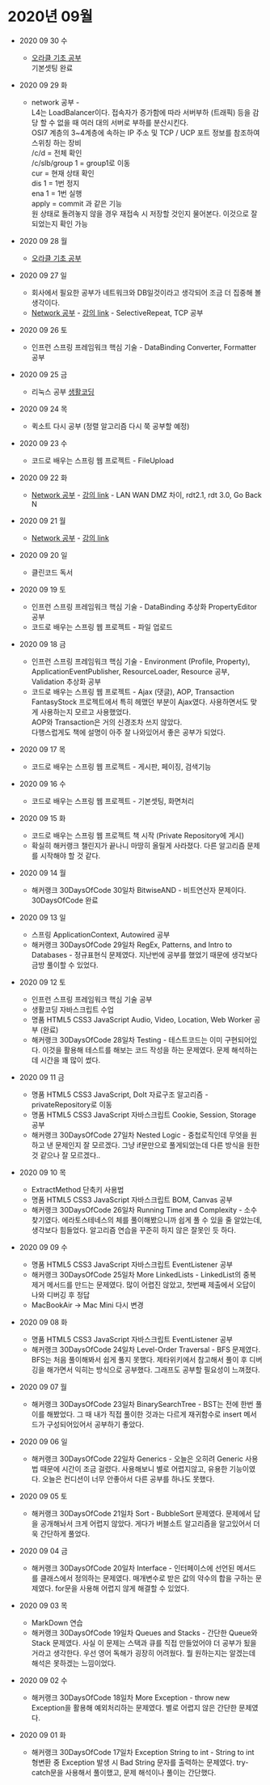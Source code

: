 # 2020년 09월

- 2020 09 30 수  
  - [오라클 기초 공부](https://github.com/LeeGiCheol/Practice/blob/master/src/oracle/_2020_09_30_Oracle.md)  
    기본셋팅 완료  


- 2020 09 29 화  
  - network 공부 -   
    L4는 LoadBalancer이다. 접속자가 증가함에 따라 서버부하 (트래픽) 등을 감당 할 수 없을 때 여러 대의 서버로 부하를 분산시킨다.  
    OSI7 계층의 3~4계층에 속하는 IP 주소 및 TCP / UCP 포트 정보를 참조하여 스위칭 하는 장비  
    /c/d = 전체 확인  
    /c/slb/group 1 = group1로 이동  
    cur = 현재 상태 확인  
    dis 1 = 1번 정지  
    ena 1 = 1번 실행  
    apply = commit 과 같은 기능  
    원 상태로 돌려놓지 않을 경우 재접속 시 저장할 것인지 물어본다. 이것으로 잘 되었는지 확인 가능     

- 2020 09 28 월  
  - [오라클 기초 공부](https://github.com/LeeGiCheol/Practice/blob/master/src/oracle/_2020_09_28_Oracle.md)  

- 2020 09 27 일
  - 회사에서 필요한 공부가 네트워크와 DB일것이라고 생각되어 조금 더 집중해 볼 생각이다.  
  - [Network 공부](https://github.com/LeeGiCheol/Practice/blob/master/src/network/_2020_09_27_Network_SelectiveRepeat_TCP.md) - [강의 link](http://www.kocw.net/home/search/kemView.do?kemId=1169634) - SelectiveRepeat, TCP 공부  

- 2020 09 26 토  
  - 인프런 스프링 프레임워크 핵심 기술 - DataBinding Converter, Formatter 공부  

- 2020 09 25 금  
  - 리눅스 공부 [생활코딩](https://www.youtube.com/watch?v=DsG-JWrFJTc&list=PLuHgQVnccGMBT57a9dvEtd6OuWpugF9SH)  

- 2020 09 24 목  
  - 퀵소트 다시 공부 (정렬 알고리즘 다시 쭉 공부할 예정)  

- 2020 09 23 수  
  - 코드로 배우는 스프링 웹 프로젝트 - FileUpload  

- 2020 09 22 화  
  - [Network 공부](https://github.com/LeeGiCheol/Practice/blob/master/src/network/_2020_09_21-22_Network.md) - [강의 link](http://www.kocw.net/home/search/kemView.do?kemId=1169634) - LAN WAN DMZ 차이, rdt2.1, rdt 3.0, Go Back N


- 2020 09 21 월  
  - [Network 공부](https://github.com/LeeGiCheol/Practice/blob/master/src/network/_2020_09_21-22_Network.md) - [강의 link](http://www.kocw.net/home/search/kemView.do?kemId=1169634)  

- 2020 09 20 일
  - 클린코드 독서  

- 2020 09 19 토  
  - 인프런 스프링 프레임워크 핵심 기술 - DataBinding 추상화 PropertyEditor 공부  
  - 코드로 배우는 스프링 웹 프로젝트 - 파일 업로드  

- 2020 09 18 금  
  - 인프런 스프링 프레임워크 핵심 기술 - Environment (Profile, Property), ApplicationEventPublisher, ResourceLoader, Resource 공부, Validation 추상화 공부  
  - 코드로 배우는 스프링 웹 프로젝트 - Ajax (댓글), AOP, Transaction  
    FantasyStock 프로젝트에서 특히 헤맸던 부분이 Ajax였다. 사용하면서도 맞게 사용하는지 모르고 사용했었다.  
    AOP와 Transaction은 거의 신경조차 쓰지 않았다.  
    다행스럽게도 책에 설명이 아주 잘 나와있어서 좋은 공부가 되었다.  

- 2020 09 17 목  
  - 코드로 배우는 스프링 웹 프로젝트 - 게시판, 페이징, 검색기능  

- 2020 09 16 수  
  - 코드로 배우는 스프링 웹 프로젝트 - 기본셋팅, 화면처리  

- 2020 09 15 화  
  - 코드로 배우는 스프링 웹 프로젝트 책 시작 (Private Repository에 게시)  
  - 확실히 해커랭크 챌린지가 끝나니 마땅히 올릴게 사라졌다. 다른 알고리즘 문제를 시작해야 할 것 같다.  

- 2020 09 14 월  
  - 해커랭크 30DaysOfCode 30일차 BitwiseAND - 비트연산자 문제이다. 30DaysOfCode 완료  

- 2020 09 13 일  
  - 스프링 ApplicationContext, Autowired 공부  
  - 해커랭크 30DaysOfCode 29일차 RegEx, Patterns, and Intro to Databases - 정규표현식 문제였다. 지난번에 공부를 했었기 때문에 생각보다 금방 풀이할 수 있었다.  

- 2020 09 12 토  
  - 인프런 스프링 프레임워크 핵심 기술 공부  
  - 생활코딩 자바스크립트 수업  
  - 명품 HTML5 CSS3 JavaScript Audio, Video, Location, Web Worker 공부 (완료)  
  - 해커랭크 30DaysOfCode 28일차 Testing - 테스트코드는 이미 구현되어있다. 이것을 활용해 테스트를 해보는 코드 작성을 하는 문제였다. 문제 해석하는데 시간을 꽤 많이 썼다.  

- 2020 09 11 금  
  - 명품 HTML5 CSS3 JavaScript, DoIt 자료구조 알고리즘 - privateRepository로 이동  
  - 명품 HTML5 CSS3 JavaScript 자바스크립트 Cookie, Session, Storage 공부  
  - 해커랭크 30DaysOfCode 27일차 Nested Logic - 중첩로직인데 무엇을 원하고 낸 문제인지 잘 모르겠다. 그냥 if문만으로 풀게되었는데 다른 방식을 원한 것 같으나 잘 모르겠다..  

- 2020 09 10 목  
  - ExtractMethod 단축키 사용법  
  - 명품 HTML5 CSS3 JavaScript 자바스크립트 BOM, Canvas 공부  
  - 해커랭크 30DaysOfCode 26일차 Running Time and Complexity - 소수찾기였다. 에라토스테네스의 체를 풀이해봤으니까 쉽게 풀 수 있을 줄 알았는데, 생각보다 힘들었다. 알고리즘 연습을 꾸준히 하지 않은 잘못인 듯 하다.  

- 2020 09 09 수  
  - 명품 HTML5 CSS3 JavaScript 자바스크립트 EventListener 공부  
  - 해커랭크 30DaysOfCode 25일차 More LinkedLists - LinkedList의 중복 제거 메서드를 만드는 문제였다. 많이 어렵진 않았고, 첫번째 제출에서 오답이 나와 디버깅 후 정답  
  - MacBookAir -> Mac Mini 다시 변경  

- 2020 09 08 화  
  - 명품 HTML5 CSS3 JavaScript 자바스크립트 EventListener 공부  
  - 해커랭크 30DaysOfCode 24일차 Level-Order Traversal - BFS 문제였다. BFS는 처음 풀이해봐서 쉽게 풀지 못했다. 제타위키에서 참고해서 풀이 후 디버깅을 해가면서 익히는 방식으로 공부했다. 그래프도 공부할 필요성이 느껴졌다.  

- 2020 09 07 월  
  - 해커랭크 30DaysOfCode 23일차 BinarySearchTree - BST는 전에 한번 풀이를 해봤었다. 그 때 내가 직접 풀이한 것과는 다르게 재귀함수로 insert 메서드가 구성되어있어서 공부하기 좋았다.  

- 2020 09 06 일  
  - 해커랭크 30DaysOfCode 22일차 Generics - 오늘은 오히려 Generic 사용법 때문에 시간이 조금 걸렸다. 사용해보니 별로 어렵지않고, 유용한 기능이였다. 오늘은 컨디션이 너무 안좋아서 다른 공부를 하나도 못했다.  

- 2020 09 05 토  
  - 해커랭크 30DaysOfCode 21일차 Sort - BubbleSort 문제였다. 문제에서 답을 공개해놔서 크게 어렵지 않았다. 게다가 버블소트 알고리즘을 알고있어서 더욱 간단하게 풀었다.  

- 2020 09 04 금  
  - 해커랭크 30DaysOfCode 20일차 Interface - 인터페이스에 선언된 메서드를 클래스에서 정의하는 문제였다. 매개변수로 받은 값의 약수의 합을 구하는 문제였다. for문을 사용해 어렵지 않게 해결할 수 있었다.  

- 2020 09 03 목  
  - MarkDown 연습  
  - 해커랭크 30DaysOfCode 19일차 Queues and Stacks - 간단한 Queue와 Stack 문제였다. 사실 이 문제는 스택과 큐를 직접 만들었어야 더 공부가 됬을거라고 생각한다. 우선 영어 독해가 굉장히 어려웠다. 뭘 원하는지는 알겠는데 해석은 못하겠는 느낌이었다.  

- 2020 09 02 수  
  - 해커랭크 30DaysOfCode 18일차 More Exception - throw new Exception을 활용해 예외처리하는 문제였다. 별로 어렵지 않은 간단한 문제였다.  

- 2020 09 01 화  
  - 해커랭크 30DaysOfCode 17일차 Exception String to int - String to int 형변환 중 Exception 발생 시 Bad String 문자를 출력하는 문제였다. try-catch문을 사용해서 풀이했고, 문제 해석이나 풀이는 간단했다.  
